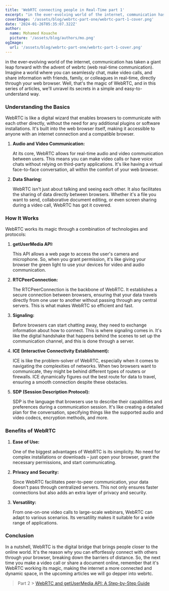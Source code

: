 ```yaml
---
title: 'WebRTC connecting people in Real-Time part 1'
excerpt: "in the ever-evolving world of the internet, communication has taken a giant leap forward with the advent of webrtc (web real-time communication). Imagine a world where you can seamlessly chat, make video calls, and share information with friends, family, or colleagues in real-time, directly through your web browser. Well, that's the magic of WebRTC, and in this article, we'll unravel its secrets in a simple and easy-to-understand way."
coverImage: '/assets/blog/webrtc-part-one/webrtc-part-1-cover.png'
date: '2024-01-26T05:35:07.322Z'
author:
  name: Mohamed Kouache
  picture: '/assets/blog/authors/mo.png'
ogImage:
  url: '/assets/blog/webrtc-part-one/webrtc-part-1-cover.png'
---
```


in the ever-evolving world of the internet, communication has taken a giant leap forward with the advent of webrtc (web real-time communication). Imagine a world where you can seamlessly chat, make video calls, and share information with friends, family, or colleagues in real-time, directly through your web browser. Well, that's the magic of WebRTC, and in this series of articles, we'll unravel its secrets in a simple and easy-to-understand way.

### **Understanding the Basics**

WebRTC is like a digital wizard that enables browsers to communicate with each other directly, without the need for any additional plugins or software installations. It's built into the web browser itself, making it accessible to anyone with an internet connection and a compatible browser.

1. **Audio and Video Communication:**
    
    At its core, WebRTC allows for real-time audio and video communication between users. This means you can make video calls or have voice chats without relying on third-party applications. It's like having a virtual face-to-face conversation, all within the comfort of your web browser.
    
2. **Data Sharing:**
    
    WebRTC isn't just about talking and seeing each other. It also facilitates the sharing of data directly between browsers. Whether it's a file you want to send, collaborative document editing, or even screen sharing during a video call, WebRTC has got it covered.
    

### **How It Works**

WebRTC works its magic through a combination of technologies and protocols:

1. **getUserMedia API:**
    
    This API allows a web page to access the user's camera and microphone. So, when you grant permission, it's like giving your browser the green light to use your devices for video and audio communication.
    
2. **RTCPeerConnection:**
    
    The RTCPeerConnection is the backbone of WebRTC. It establishes a secure connection between browsers, ensuring that your data travels directly from one user to another without passing through any central servers. This is what makes WebRTC so efficient and fast.
    
3. **Signaling:**
    
    Before browsers can start chatting away, they need to exchange information about how to connect. This is where signaling comes in. It's like the digital handshake that happens behind the scenes to set up the communication channel, and this is done through a server.
    
4. **ICE (Interactive Connectivity Establishment):**
    
    ICE is like the problem-solver of WebRTC, especially when it comes to navigating the complexities of networks. When two browsers want to communicate, they might be behind different types of routers or firewalls. ICE dynamically figures out the best route for data to travel, ensuring a smooth connection despite these obstacles.
    
5. **SDP (Session Description Protocol):**
    
    SDP is the language that browsers use to describe their capabilities and preferences during a communication session. It's like creating a detailed plan for the conversation, specifying things like the supported audio and video codecs, encryption methods, and more.
    

### Benefits of WebRTC

1. **Ease of Use:**
    
    One of the biggest advantages of WebRTC is its simplicity. No need for complex installations or downloads – just open your browser, grant the necessary permissions, and start communicating.
    
2. **Privacy and Security:**
    
    Since WebRTC facilitates peer-to-peer communication, your data doesn't pass through centralized servers. This not only ensures faster connections but also adds an extra layer of privacy and security.
    
3. **Versatility:**
    
    From one-on-one video calls to large-scale webinars, WebRTC can adapt to various scenarios. Its versatility makes it suitable for a wide range of applications.
    

### **Conclusion**

In a nutshell, WebRTC is the digital bridge that brings people closer to the online world. It's the reason why you can effortlessly connect with others through your browser, breaking down the barriers of distance. So, the next time you make a video call or share a document online, remember that it's WebRTC working its magic, making the internet a more connected and dynamic space, in the upcoming articles we will go depper into webrtc.

> Part 2 > [WebRTC and getUserMedia API: A Step-by-Step Guide](/posts/webrtc-part-two-getusermedia)
